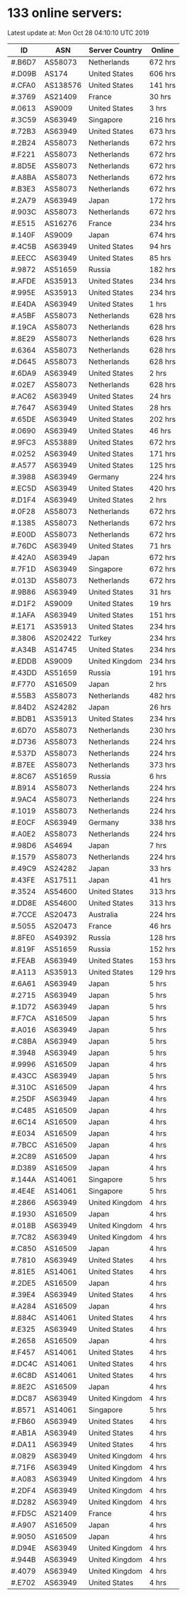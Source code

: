 # 133 online servers:

Latest update at: Mon Oct 28 04:10:10 UTC 2019

| ID | ASN | Server Country | Online |
| -- | --- | -------------- | ------ |
| #.B6D7 | AS58073 | Netherlands | 672 hrs |
| #.D09B | AS174 | United States | 606 hrs |
| #.CFA0 | AS138576 | United States | 141 hrs |
| #.3769 | AS21409 | France | 30 hrs |
| #.0613 | AS9009 | United States | 3 hrs |
| #.3C59 | AS63949 | Singapore | 216 hrs |
| #.72B3 | AS63949 | United States | 673 hrs |
| #.2B24 | AS58073 | Netherlands | 672 hrs |
| #.F221 | AS58073 | Netherlands | 672 hrs |
| #.8D5E | AS58073 | Netherlands | 672 hrs |
| #.A8BA | AS58073 | Netherlands | 672 hrs |
| #.B3E3 | AS58073 | Netherlands | 672 hrs |
| #.2A79 | AS63949 | Japan | 172 hrs |
| #.903C | AS58073 | Netherlands | 672 hrs |
| #.E515 | AS16276 | France | 234 hrs |
| #.140F | AS9009 | Japan | 674 hrs |
| #.4C5B | AS63949 | United States | 94 hrs |
| #.EECC | AS63949 | United States | 85 hrs |
| #.9872 | AS51659 | Russia | 182 hrs |
| #.AFDE | AS35913 | United States | 234 hrs |
| #.995E | AS35913 | United States | 234 hrs |
| #.E4DA | AS63949 | United States | 1 hrs |
| #.A5BF | AS58073 | Netherlands | 628 hrs |
| #.19CA | AS58073 | Netherlands | 628 hrs |
| #.8E29 | AS58073 | Netherlands | 628 hrs |
| #.6364 | AS58073 | Netherlands | 628 hrs |
| #.D645 | AS58073 | Netherlands | 628 hrs |
| #.6DA9 | AS63949 | United States | 2 hrs |
| #.02E7 | AS58073 | Netherlands | 628 hrs |
| #.AC62 | AS63949 | United States | 24 hrs |
| #.7647 | AS63949 | United States | 28 hrs |
| #.65DE | AS63949 | United States | 202 hrs |
| #.0690 | AS63949 | United States | 46 hrs |
| #.9FC3 | AS53889 | United States | 672 hrs |
| #.0252 | AS63949 | United States | 171 hrs |
| #.A577 | AS63949 | United States | 125 hrs |
| #.3988 | AS63949 | Germany | 224 hrs |
| #.EC5D | AS63949 | United States | 420 hrs |
| #.D1F4 | AS63949 | United States | 2 hrs |
| #.0F28 | AS58073 | Netherlands | 672 hrs |
| #.1385 | AS58073 | Netherlands | 672 hrs |
| #.E00D | AS58073 | Netherlands | 672 hrs |
| #.76DC | AS63949 | United States | 71 hrs |
| #.42A0 | AS63949 | Japan | 672 hrs |
| #.7F1D | AS63949 | Singapore | 672 hrs |
| #.013D | AS58073 | Netherlands | 672 hrs |
| #.9B86 | AS63949 | United States | 31 hrs |
| #.D1F2 | AS9009 | United States | 19 hrs |
| #.1AFA | AS63949 | United States | 151 hrs |
| #.E171 | AS35913 | United States | 234 hrs |
| #.3806 | AS202422 | Turkey | 234 hrs |
| #.A34B | AS14745 | United States | 234 hrs |
| #.EDDB | AS9009 | United Kingdom | 234 hrs |
| #.43DD | AS51659 | Russia | 191 hrs |
| #.F770 | AS16509 | Japan | 2 hrs |
| #.55B3 | AS58073 | Netherlands | 482 hrs |
| #.84D2 | AS24282 | Japan | 26 hrs |
| #.BDB1 | AS35913 | United States | 234 hrs |
| #.6D70 | AS58073 | Netherlands | 230 hrs |
| #.D736 | AS58073 | Netherlands | 224 hrs |
| #.537D | AS58073 | Netherlands | 224 hrs |
| #.B7EE | AS58073 | Netherlands | 373 hrs |
| #.8C67 | AS51659 | Russia | 6 hrs |
| #.B914 | AS58073 | Netherlands | 224 hrs |
| #.9AC4 | AS58073 | Netherlands | 224 hrs |
| #.1019 | AS58073 | Netherlands | 224 hrs |
| #.E0CF | AS63949 | Germany | 338 hrs |
| #.A0E2 | AS58073 | Netherlands | 224 hrs |
| #.98D6 | AS4694 | Japan | 7 hrs |
| #.1579 | AS58073 | Netherlands | 224 hrs |
| #.49C9 | AS24282 | Japan | 33 hrs |
| #.43FE | AS17511 | Japan | 41 hrs |
| #.3524 | AS54600 | United States | 313 hrs |
| #.DD8E | AS54600 | United States | 313 hrs |
| #.7CCE | AS20473 | Australia | 224 hrs |
| #.5055 | AS20473 | France | 46 hrs |
| #.8FE0 | AS49392 | Russia | 128 hrs |
| #.819F | AS51659 | Russia | 152 hrs |
| #.FEAB | AS63949 | United States | 153 hrs |
| #.A113 | AS35913 | United States | 129 hrs |
| #.6A61 | AS63949 | Japan | 5 hrs |
| #.2715 | AS63949 | Japan | 5 hrs |
| #.1D72 | AS63949 | Japan | 5 hrs |
| #.F7CA | AS16509 | Japan | 5 hrs |
| #.A016 | AS63949 | Japan | 5 hrs |
| #.C8BA | AS63949 | Japan | 5 hrs |
| #.3948 | AS63949 | Japan | 5 hrs |
| #.9996 | AS16509 | Japan | 4 hrs |
| #.43CC | AS63949 | Japan | 5 hrs |
| #.310C | AS16509 | Japan | 4 hrs |
| #.25DF | AS63949 | Japan | 4 hrs |
| #.C485 | AS16509 | Japan | 4 hrs |
| #.6C14 | AS16509 | Japan | 4 hrs |
| #.E034 | AS16509 | Japan | 4 hrs |
| #.7BCC | AS16509 | Japan | 4 hrs |
| #.2C89 | AS16509 | Japan | 4 hrs |
| #.D389 | AS16509 | Japan | 4 hrs |
| #.144A | AS14061 | Singapore | 5 hrs |
| #.4E4E | AS14061 | Singapore | 5 hrs |
| #.2866 | AS63949 | United Kingdom | 4 hrs |
| #.1930 | AS16509 | Japan | 4 hrs |
| #.018B | AS63949 | United Kingdom | 4 hrs |
| #.7C82 | AS63949 | United Kingdom | 4 hrs |
| #.C850 | AS16509 | Japan | 4 hrs |
| #.7810 | AS63949 | United States | 4 hrs |
| #.81E5 | AS14061 | United States | 4 hrs |
| #.2DE5 | AS16509 | Japan | 4 hrs |
| #.39E4 | AS63949 | United States | 4 hrs |
| #.A284 | AS16509 | Japan | 4 hrs |
| #.884C | AS14061 | United States | 4 hrs |
| #.E325 | AS63949 | United States | 4 hrs |
| #.2658 | AS16509 | Japan | 4 hrs |
| #.F457 | AS14061 | United States | 4 hrs |
| #.DC4C | AS14061 | United States | 4 hrs |
| #.6C8D | AS14061 | United States | 4 hrs |
| #.8E2C | AS16509 | Japan | 4 hrs |
| #.DC87 | AS63949 | United Kingdom | 4 hrs |
| #.B571 | AS14061 | Singapore | 5 hrs |
| #.FB60 | AS63949 | United States | 4 hrs |
| #.AB1A | AS63949 | United States | 4 hrs |
| #.DA11 | AS63949 | United States | 4 hrs |
| #.0829 | AS63949 | United Kingdom | 4 hrs |
| #.71F6 | AS63949 | United Kingdom | 4 hrs |
| #.A083 | AS63949 | United Kingdom | 4 hrs |
| #.2DF4 | AS63949 | United Kingdom | 4 hrs |
| #.D282 | AS63949 | United Kingdom | 4 hrs |
| #.FD5C | AS21409 | France | 4 hrs |
| #.A907 | AS16509 | Japan | 4 hrs |
| #.9050 | AS16509 | Japan | 4 hrs |
| #.D94E | AS63949 | United Kingdom | 4 hrs |
| #.944B | AS63949 | United Kingdom | 4 hrs |
| #.4079 | AS63949 | United Kingdom | 4 hrs |
| #.E702 | AS63949 | United States | 4 hrs |

